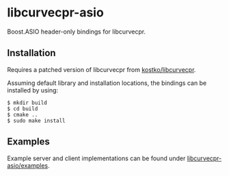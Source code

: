 # libcurvecpr-asio

Boost.ASIO header-only bindings for libcurvecpr.

## Installation

Requires a patched version of libcurvecpr from [kostko/libcurvecpr](https://github.com/kostko/libcurvecpr).

Assuming default library and installation locations, the bindings can be installed by using:

```
$ mkdir build
$ cd build
$ cmake ..
$ sudo make install
```

## Examples

Example server and client implementations can be found under [libcurvecpr-asio/examples](libcurvecpr-asio/examples).